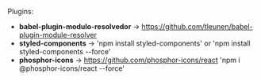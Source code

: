Plugins:
- **babel-plugin-modulo-resolvedor** -> https://github.com/tleunen/babel-plugin-module-resolver
- **styled-components** -> 'npm install styled-components' or 'npm install styled-components --force'
- **phosphor-icons** -> https://github.com/phosphor-icons/react 'npm i @phosphor-icons/react --force'
